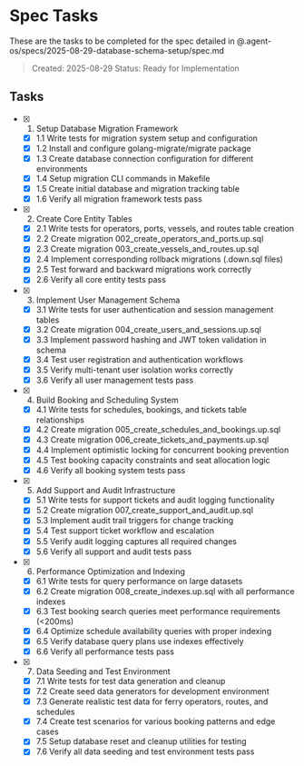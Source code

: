 # Spec Tasks

These are the tasks to be completed for the spec detailed in @.agent-os/specs/2025-08-29-database-schema-setup/spec.md

> Created: 2025-08-29
> Status: Ready for Implementation

## Tasks

- [x] 1. Setup Database Migration Framework
  - [x] 1.1 Write tests for migration system setup and configuration
  - [x] 1.2 Install and configure golang-migrate/migrate package
  - [x] 1.3 Create database connection configuration for different environments
  - [x] 1.4 Setup migration CLI commands in Makefile
  - [x] 1.5 Create initial database and migration tracking table
  - [x] 1.6 Verify all migration framework tests pass

- [x] 2. Create Core Entity Tables
  - [x] 2.1 Write tests for operators, ports, vessels, and routes table creation
  - [x] 2.2 Create migration 002_create_operators_and_ports.up.sql
  - [x] 2.3 Create migration 003_create_vessels_and_routes.up.sql
  - [x] 2.4 Implement corresponding rollback migrations (.down.sql files)
  - [x] 2.5 Test forward and backward migrations work correctly
  - [x] 2.6 Verify all core entity tests pass

- [x] 3. Implement User Management Schema
  - [x] 3.1 Write tests for user authentication and session management tables
  - [x] 3.2 Create migration 004_create_users_and_sessions.up.sql
  - [x] 3.3 Implement password hashing and JWT token validation in schema
  - [x] 3.4 Test user registration and authentication workflows
  - [x] 3.5 Verify multi-tenant user isolation works correctly
  - [x] 3.6 Verify all user management tests pass

- [x] 4. Build Booking and Scheduling System
  - [x] 4.1 Write tests for schedules, bookings, and tickets table relationships
  - [x] 4.2 Create migration 005_create_schedules_and_bookings.up.sql
  - [x] 4.3 Create migration 006_create_tickets_and_payments.up.sql
  - [x] 4.4 Implement optimistic locking for concurrent booking prevention
  - [x] 4.5 Test booking capacity constraints and seat allocation logic
  - [x] 4.6 Verify all booking system tests pass

- [x] 5. Add Support and Audit Infrastructure
  - [x] 5.1 Write tests for support tickets and audit logging functionality
  - [x] 5.2 Create migration 007_create_support_and_audit.up.sql
  - [x] 5.3 Implement audit trail triggers for change tracking
  - [x] 5.4 Test support ticket workflow and escalation
  - [x] 5.5 Verify audit logging captures all required changes
  - [x] 5.6 Verify all support and audit tests pass

- [x] 6. Performance Optimization and Indexing
  - [x] 6.1 Write tests for query performance on large datasets
  - [x] 6.2 Create migration 008_create_indexes.up.sql with all performance indexes
  - [x] 6.3 Test booking search queries meet performance requirements (<200ms)
  - [x] 6.4 Optimize schedule availability queries with proper indexing
  - [x] 6.5 Verify database query plans use indexes effectively
  - [x] 6.6 Verify all performance tests pass

- [x] 7. Data Seeding and Test Environment
  - [x] 7.1 Write tests for test data generation and cleanup
  - [x] 7.2 Create seed data generators for development environment
  - [x] 7.3 Generate realistic test data for ferry operators, routes, and schedules
  - [x] 7.4 Create test scenarios for various booking patterns and edge cases
  - [x] 7.5 Setup database reset and cleanup utilities for testing
  - [x] 7.6 Verify all data seeding and test environment tests pass